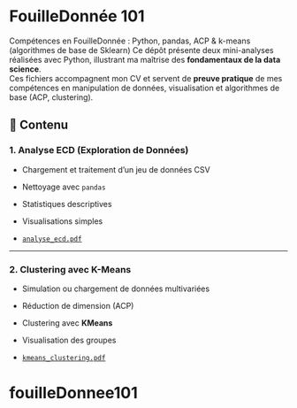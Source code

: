 # FouilleDonnée 101
Compétences en FouilleDonnée : Python, pandas, ACP &amp; k-means (algorithmes de base de Sklearn)
Ce dépôt présente deux mini-analyses réalisées avec Python, illustrant ma maîtrise des **fondamentaux de la data science**.  
Ces fichiers accompagnent mon CV et servent de **preuve pratique** de mes compétences en manipulation de données, visualisation et algorithmes de base (ACP, clustering).

## 🧾 Contenu

### 1. Analyse ECD (Exploration de Données)

- Chargement et traitement d’un jeu de données CSV
- Nettoyage avec `pandas`
- Statistiques descriptives
- Visualisations simples

- [`analyse_ecd.pdf`](analyse_ecd.pdf)

---

### 2. Clustering avec K-Means

- Simulation ou chargement de données multivariées
- Réduction de dimension (ACP)
- Clustering avec **KMeans**
- Visualisation des groupes

- [`kmeans_clustering.pdf`](kmeans_clustering.pdf)


# fouilleDonnee101
